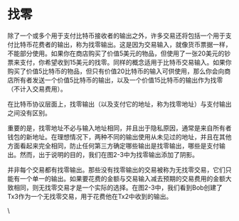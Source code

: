 # 找零

除了一个或多个用于支付比特币接收者的输出之外，许多交易还将包括一个用于支付比特币花费者的输出，称为找零输出。这是因为交易输入，就像货币票据一样，不能部分使用。如果你在商店购买了价值5美元的物品，但使用了一张20美元的钞票来支付，你希望收到15美元的找零。同样的概念适用于比特币交易输入。如果你购买了价值5比特币的物品，但只有价值20比特币的输入可供使用，那么你会向商店所有者发送一个价值5比特币的输出，以及一个价值15比特币的输出作为找零（不计入交易费用）。

在比特币协议层面上，找零输出（以及支付它的地址，称为找零地址）与支付输出之间没有区别。

重要的是，找零地址不必与输入地址相同，并且出于隐私原因，通常是来自所有者钱包的新地址。在理想情况下，两种不同的输出使用从未见过的地址，并且在其他方面看起来完全相同，防止任何第三方确定哪些输出是找零输出，哪些是支付输出。然而，出于说明的目的，我们在图2-3中为找零输出添加了阴影。

并非每个交易都有找零输出。那些没有找零输出的交易被称为无找零交易，它们只能有一个单一的输出。如果要花费的金额与交易输入减去预期的交易费用的金额大致相同，则无找零交易才是一个实际的选择。在图2-3中，我们看到Bob创建了Tx3作为一个无找零交易，用于花费他在Tx2中收到的输出。

\
